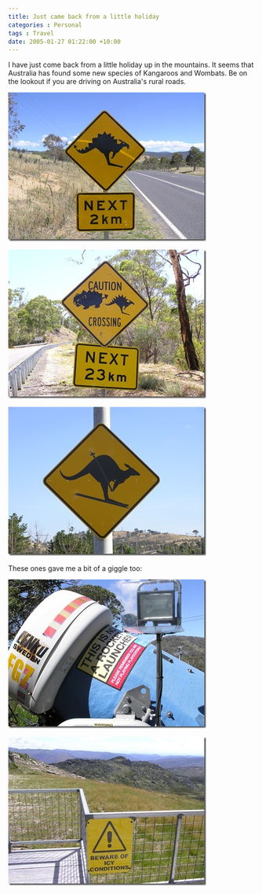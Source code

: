 ```yaml
---
title: Just came back from a little holiday
categories : Personal
tags : Travel
date: 2005-01-27 01:22:00 +10:00
---
```


I have just come back from a little holiday up in the mountains. It seems that Australia has found some new species of Kangaroos and Wombats. Be on the lookout if you are driving on Australia's rural roads. 

![PhotoKanga][0]

![PhotoWombatKanga][1]

![PhotoKangaSki][2]

These ones gave me a bit of a giggle too: 

![PhotoRocket][3]

![PhotoIcy][4]

[0]: /files/WindowsLiveWriter/Justcamebackfromalittleholiday_128A4/PhotoKanga_1.jpg
[1]: /files/WindowsLiveWriter/Justcamebackfromalittleholiday_128A4/PhotoWombatKanga_1.jpg
[2]: /files/WindowsLiveWriter/Justcamebackfromalittleholiday_128A4/PhotoKangaSki_1.jpg
[3]: /files/WindowsLiveWriter/Justcamebackfromalittleholiday_128A4/PhotoRocket_1.jpg
[4]: /files/WindowsLiveWriter/Justcamebackfromalittleholiday_128A4/PhotoIcy_1.jpg
